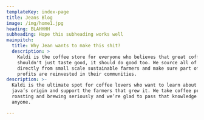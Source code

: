 ```yaml
---
templateKey: index-page
title: Jeans Blog
image: /img/home1.jpg
heading: BLAHHHH
subheading: Hope this subheading works well
mainpitch:
  title: Why Jean wants to make this shit?
  description: >
    Kaldi is the coffee store for everyone who believes that great coffee
    shouldn't just taste good, it should do good too. We source all of our beans
    directly from small scale sustainable farmers and make sure part of the
    profits are reinvested in their communities.
description: >-
  Kaldi is the ultimate spot for coffee lovers who want to learn about their
  java’s origin and support the farmers that grew it. We take coffee production,
  roasting and brewing seriously and we’re glad to pass that knowledge to
  anyone.

---
```

